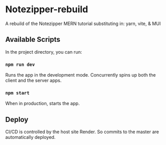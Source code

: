 # Notezipper-rebuild

A rebuild of the Notezipper MERN tutorial substituting in: yarn, vite, &amp; MUI

## Available Scripts

In the project directory, you can run:

### `npm run dev`

Runs the app in the development mode. Concurrently spins up both the client and the server apps.

### `npm start`

When in production, starts the app.

## Deploy

CI/CD is controlled by the host site Render.  So commits to the master are automatically deployed.

